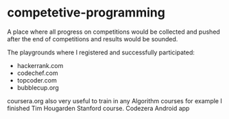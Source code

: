 # competetive-programming

A place where all progress on competitions would be collected and pushed after the end of competitions and results would be sounded.

The playgrounds where I registered and successfully participated:
* hackerrank.com
* codechef.com
* topcoder.com
* bubblecup.org


coursera.org also very useful to train in any Algorithm courses for example I finished Tim Hougarden Stanford course.
Codezera Android app
